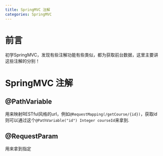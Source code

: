 ```yaml
---
title: SpringMVC 注解
categories: SpringMVC
---
```


# 前言
初学SpringMVC，发现有些注解功能有些类似，都为获取前台数据，这里主要讲这些注解的分别！

# SpringMVC 注解
## @PathVariable
用来映射RESTful风格的url，例如`@RequestMapping(/getCourse/{id})`，获取id则可以通过这个`@PathVariable("id") Integer courseId`来拿到.

## @RequestParam
用来拿到指定

